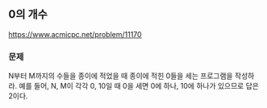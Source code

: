 ## 0의 개수
https://www.acmicpc.net/problem/11170

### 문제

N부터 M까지의 수들을 종이에 적었을 때 종이에 적힌 0들을 세는 프로그램을 작성하라.
예를 들어, N, M이 각각 0, 10일 때 0을 세면 0에 하나, 10에 하나가 있으므로 답은 2이다.
